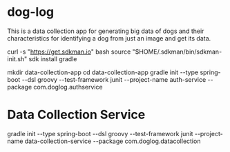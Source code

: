 # dog-log

This is a data collection app for generating big data of dogs and their characteristics for identifying a dog from just an image and get its data.   


curl -s "https://get.sdkman.io" 
bash source "$HOME/.sdkman/bin/sdkman-init.sh"
sdk install gradle


mkdir data-collection-app
cd data-collection-app
gradle init --type spring-boot --dsl groovy --test-framework junit --project-name auth-service --package com.doglog.authservice

# Data Collection Service
gradle init --type spring-boot --dsl groovy --test-framework junit --project-name data-collection-service --package com.doglog.datacollection